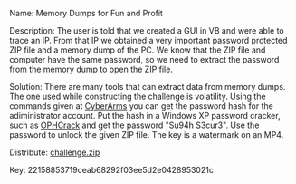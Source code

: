 Name: Memory Dumps for Fun and Profit

Description: The user is told that we created a GUI in VB and were able to trace an IP. From that IP we obtained a very important password protected ZIP file and a memory dump of the PC. We know that the ZIP file and computer have the same password, so we need to extract the password from the memory dump to open the ZIP file.

Solution: There are many tools that can extract data from memory dumps. The one used while constructing the challenge is volatility. Using the commands given at [CyberArms](http://cyberarms.wordpress.com/2011/11/04/memory-forensics-how-to-pull-passwords-from-a-memory-dump/) you can get the password hash for the adiministrator account. Put the hash in a Windows XP password cracker, such as [OPHCrack](https://www.objectif-securite.ch/en/ophcrack.php) and get the password "Su94h S3cur3". Use the password to unlock the given ZIP file. The key is a watermark on an MP4.

Distribute: [challenge.zip](https://drive.google.com/file/d/0B48Lv30KB1seRkVZMnA3ZDdua28/view?usp=sharing)

Key: 22158853719ceab68292f03ee5d2e0428953021c